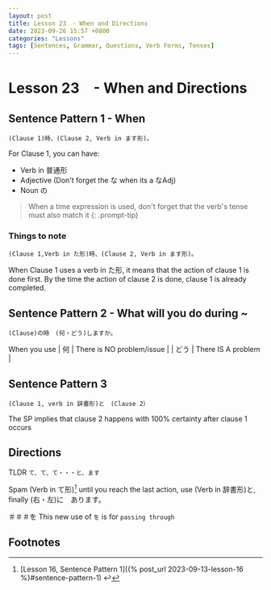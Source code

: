 ```yaml
---
layout: post
title: Lesson 23　- When and Directions
date: 2023-09-26 15:57 +0800
categories: "Lessons"
tags: [Sentences, Grammar, Questions, Verb Forms, Tenses]
---
```


# Lesson 23　- When and Directions

## Sentence Pattern 1 - When
```
(Clause 1)時、(Clause 2, Verb in ます形)。
```

For Clause 1, you can have:
* Verb in 普通形
* Adjective (Don't forget the な when its a なAdj)
* Noun の

> When a time expression is used, don't forget that the verb's tense must also match it
{: .prompt-tip}

### Things to note
```
(Clause 1,Verb in た形)時、(Clause 2, Verb in ます形)。
```

When Clause 1 uses a verb in た形, it means that the action of clause 1 is done first. By the time the action of clause 2 is done, clause 1 is already completed.

## Sentence Pattern 2 - What will you do during ~
```
(Clause)の時　(何・どう)しますか。
```

When you use
| 何 | There is NO problem/issue |
| どう | There IS A problem |

## Sentence Pattern 3
```
(Clause 1, verb in 辞書形)と　(Clause 2）
```
The SP implies that clause 2 happens with 100% certainty after clause 1 occurs

## Directions
TLDR `て、て、て・・・と、ます`

Spam (Verb in て形)[^fn1] until you reach the last action, use (Verb in 辞書形)と, finally (右・左)に　あります。

＃＃＃を
This new use of `を` is for `passing through`

## Footnotes
[^fn1]: [Lesson 16, Sentence Pattern 1]({% post_url 2023-09-13-lesson-16 %}#sentence-pattern-1) ↩

